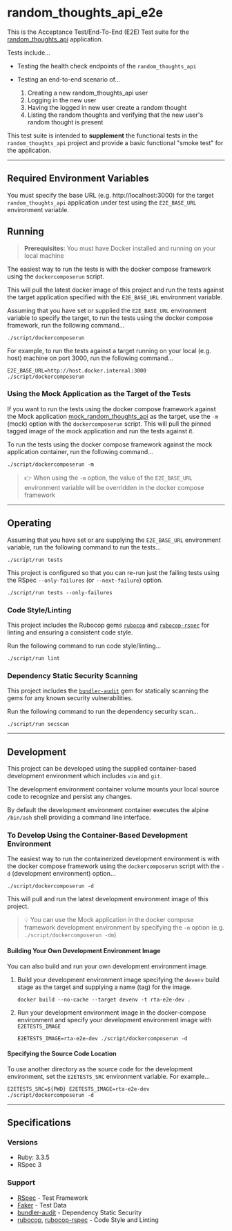 # random_thoughts_api_e2e

This is the Acceptance Test/End-To-End (E2E) Test suite for the
[random_thoughts_api](https://github.com/brianjbayer/random_thoughts_api)
application.

Tests include...
* Testing the health check endpoints of the
  `random_thoughts_api`

* Testing an end-to-end scenario of...
  1. Creating a new random_thoughts_api user
  2. Logging in the new user
  3. Having the logged in new user create a random thought
  4. Listing the random thoughts and verifying that the new
     user's random thought is present

This test suite is intended to **supplement** the functional
tests in the `random_thoughts_api` project and provide a
basic functional "smoke test" for the application.

---

## Required Environment Variables
You must specify the base URL (e.g. http://localhost:3000) for
the target `random_thoughts_api` application under test using the
`E2E_BASE_URL` environment variable.

## Running

> **Prerequisites**: You must have Docker installed and
> running on your local machine

The easiest way to run the tests is with the docker compose
framework using the `dockercomposerun` script.

This will pull the latest docker image of this project and run
the tests against the target application specified with the
`E2E_BASE_URL` environment variable.

Assuming that you have set or supplied the `E2E_BASE_URL`
environment variable to specify the target, to run the tests
using the docker compose framework, run the following command...
```
./script/dockercomposerun
```

For example, to run the tests against a target running on your
local (e.g. host) machine on port 3000, run the following
command...
```
E2E_BASE_URL=http://host.docker.internal:3000 ./script/dockercomposerun
```

### Using the Mock Application as the Target of the Tests
If you want to run the tests using the docker compose framework
against the Mock application
[mock_random_thoughts_api](https://github.com/brianjbayer/mock_random_thoughts_api)
as the target, use the `-m` (mock) option with the
`dockercomposerun` script.  This will pull the pinned tagged
image of the mock application and run the tests against it.

To run the tests using the docker compose framework against the
mock application container, run the following command...
```
./script/dockercomposerun -m
```

> :point_right: When using the `-m` option, the value of the
> `E2E_BASE_URL` environment variable will be overridden
> in the docker compose framework

---

## Operating
Assuming that you have set or are supplying the `E2E_BASE_URL`
environment variable, run the following command to run the tests...
```
./script/run tests
```

This project is configured so that you can re-run just the
failing tests using the RSpec `--only-failures` (or
`--next-failure`) option.
```
./script/run tests --only-failures
```

### Code Style/Linting
This project includes the Rubocop gems
[`rubocop`](https://github.com/rubocop/rubocop) and
[`rubocop-rspec`](https://github.com/rubocop/rubocop-rspec)
for linting and ensuring a consistent code style.

Run the following command to run code style/linting...
```
./script/run lint
```

### Dependency Static Security Scanning
This project includes the
[`bundler-audit`](https://github.com/rubysec/bundler-audit)
gem for statically scanning the gems for any known security
vulnerabilities.

Run the following command to run the dependency security scan...
```
./script/run secscan
```

---
## Development
This project can be developed using the supplied container-based
development environment which includes `vim` and `git`.

The development environment container volume mounts your local source
code to recognize and persist any changes.

By default the development environment container executes the alpine
`/bin/ash` shell providing a command line interface.

### To Develop Using the Container-Based Development Environment
The easiest way to run the containerized development environment is with
the docker compose framework using the `dockercomposerun` script with the
`-d` (development environment) option...
```
./script/dockercomposerun -d
```

This will pull and run the latest development environment image of this
project.

> :bulb: You can use the Mock application in the docker compose
> framework development environment by specifying the `-m`
> option (e.g. `./script/dockercomposerun -dm`)

#### Building Your Own Development Environment Image
You can also build and run your own development environment image.

1. Build your development environment image specifying the `devenv` build
   stage as the target and supplying a name (tag) for the image.
   ```
   docker build --no-cache --target devenv -t rta-e2e-dev .
   ```

2. Run your development environment image in the docker-compose
   environment and specify your development environment image
   with `E2ETESTS_IMAGE`
   ```
   E2ETESTS_IMAGE=rta-e2e-dev ./script/dockercomposerun -d
   ```

#### Specifying the Source Code Location
To use another directory as the source code for the development
environment, set the `E2ETESTS_SRC` environment variable.
For example...
```
E2ETESTS_SRC=${PWD} E2ETESTS_IMAGE=rta-e2e-dev ./script/dockercomposerun -d
```

---

## Specifications
### Versions
* Ruby: 3.3.5
* RSpec 3

### Support
* [RSpec](http://rspec.info/) - Test Framework
* [Faker](https://github.com/faker-ruby/faker) - Test Data
* [bundler-audit](https://github.com/rubysec/bundler-audit) - Dependency
  Static Security
* [rubocop](https://github.com/rubocop/rubocop),
  [rubocop-rspec](https://github.com/rubocop/rubocop-rspec) - Code Style
  and Linting
